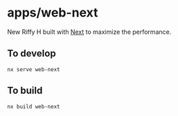 apps/web-next
===

New Riffy H built with [Next](https://nextjs.org) to maximize the performance.

To develop
---

```
nx serve web-next
```

To build
---

```
nx build web-next
```
